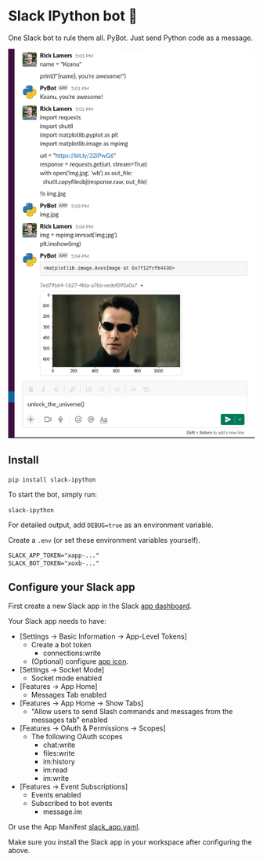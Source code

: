 # Slack IPython bot 🤯

One Slack bot to rule them all. PyBot. Just send Python code as a message.

![PyBot demo](assets/images/demo.png)

## Install

```pip install slack-ipython```

To start the bot, simply run: 

```slack-ipython```

For detailed output, add `DEBUG=true` as an environment variable.

Create a `.env` (or set these environment variables yourself).

```
SLACK_APP_TOKEN="xapp-..."
SLACK_BOT_TOKEN="xoxb-..."
```

## Configure your Slack app
First create a new Slack app in the Slack [app dashboard](https://api.slack.com/apps/).

Your Slack app needs to have:
- [Settings -> Basic Information -> App-Level Tokens]
    - Create a bot token
        - connections:write
    - (Optional) configure [app icon](assets/images/python-logo.png).
- [Settings -> Socket Mode]
    - Socket mode enabled
- [Features -> App Home]
    - Messages Tab enabled
- [Features -> App Home -> Show Tabs]
    - "Allow users to send Slash commands and messages from the messages tab" enabled
- [Features -> OAuth & Permissions -> Scopes]
    - The following OAuth scopes
        - chat:write
        - files:write
        - im:history
        - im:read
        - im:write
- [Features -> Event Subscriptions]
    - Events enabled
    - Subscribed to bot events
        - message.im

Or use the App Manifest [slack_app.yaml](slack_app.yaml).

Make sure you install the Slack app in your workspace after configuring the above.
